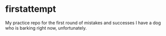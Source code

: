 # firstattempt
My practice repo for the first round of mistakes and successes
I have a dog who is barking right now, unfortunately.
